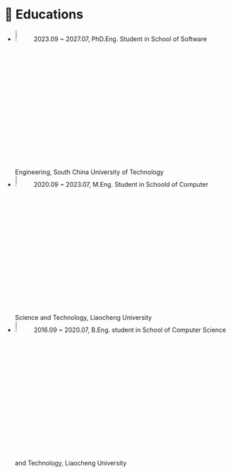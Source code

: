 <h1>🏫 Educations</h1>
<ul>
    <li>
        <img src='images/scut.jpg' alt="scut" width="8%"> 2023.09 ~ 2027.07, PhD.Eng. Student in School of Software Engineering, South China University of Technology 
    </li>
    <li>
        <img src='images/lcu.jpg' alt="lcu" width="8%"> 2020.09 ~ 2023.07, M.Eng. Student in Schoold of Computer Science and Technology, Liaocheng University
    </li>
    <li>
        <img src='images/lcu.jpg' alt="lcu" width="8%"> 2016.09 ~ 2020.07, B.Eng. student in School of Computer Science and Technology, Liaocheng University
    </li>
</ul>
